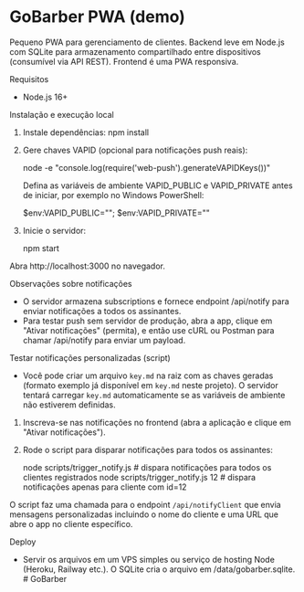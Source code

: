 # GoBarber PWA (demo)

Pequeno PWA para gerenciamento de clientes. Backend leve em Node.js com SQLite para armazenamento compartilhado entre dispositivos (consumível via API REST). Frontend é uma PWA responsiva.

Requisitos
- Node.js 16+

Instalação e execução local
1. Instale dependências: npm install
2. Gere chaves VAPID (opcional para notificações push reais):

   node -e "console.log(require('web-push').generateVAPIDKeys())"

   Defina as variáveis de ambiente VAPID_PUBLIC e VAPID_PRIVATE antes de iniciar, por exemplo no Windows PowerShell:

   $env:VAPID_PUBLIC="<key>"; $env:VAPID_PRIVATE="<key>"

3. Inicie o servidor:

   npm start

Abra http://localhost:3000 no navegador.

Observações sobre notificações
- O servidor armazena subscriptions e fornece endpoint /api/notify para enviar notificações a todos os assinantes.
- Para testar push sem servidor de produção, abra a app, clique em "Ativar notificações" (permita), e então use cURL ou Postman para chamar /api/notify para enviar um payload.

Testar notificações personalizadas (script)

- Você pode criar um arquivo `key.md` na raiz com as chaves geradas (formato exemplo já disponível em `key.md` neste projeto). O servidor tentará carregar `key.md` automaticamente se as variáveis de ambiente não estiverem definidas.

1) Inscreva-se nas notificações no frontend (abra a aplicação e clique em "Ativar notificações").
2) Rode o script para disparar notificações para todos os assinantes:

   node scripts/trigger_notify.js        # dispara notificações para todos os clientes registrados
   node scripts/trigger_notify.js 12     # dispara notificações apenas para cliente com id=12

O script faz uma chamada para o endpoint `/api/notifyClient` que envia mensagens personalizadas incluindo o nome do cliente e uma URL que abre o app no cliente específico.

Deploy
- Servir os arquivos em um VPS simples ou serviço de hosting Node (Heroku, Railway etc.). O SQLite cria o arquivo em /data/gobarber.sqlite.
#   G o B a r b e r  
 